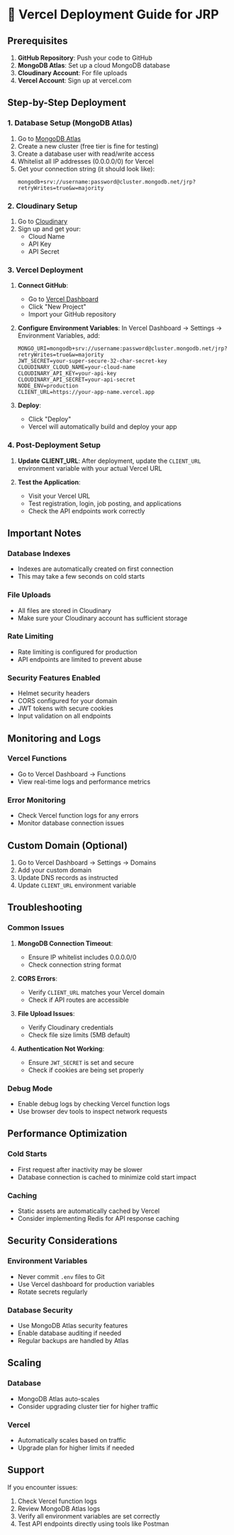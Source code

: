 # 🚀 Vercel Deployment Guide for JRP

## Prerequisites

1. **GitHub Repository**: Push your code to GitHub
2. **MongoDB Atlas**: Set up a cloud MongoDB database
3. **Cloudinary Account**: For file uploads
4. **Vercel Account**: Sign up at vercel.com

## Step-by-Step Deployment

### 1. Database Setup (MongoDB Atlas)

1. Go to [MongoDB Atlas](https://cloud.mongodb.com/)
2. Create a new cluster (free tier is fine for testing)
3. Create a database user with read/write access
4. Whitelist all IP addresses (0.0.0.0/0) for Vercel
5. Get your connection string (it should look like):
   ```
   mongodb+srv://username:password@cluster.mongodb.net/jrp?retryWrites=true&w=majority
   ```

### 2. Cloudinary Setup

1. Go to [Cloudinary](https://cloudinary.com/)
2. Sign up and get your:
   - Cloud Name
   - API Key
   - API Secret

### 3. Vercel Deployment

1. **Connect GitHub**:
   - Go to [Vercel Dashboard](https://vercel.com/dashboard)
   - Click "New Project"
   - Import your GitHub repository

2. **Configure Environment Variables**:
   In Vercel Dashboard → Settings → Environment Variables, add:

   ```
   MONGO_URI=mongodb+srv://username:password@cluster.mongodb.net/jrp?retryWrites=true&w=majority
   JWT_SECRET=your-super-secure-32-char-secret-key
   CLOUDINARY_CLOUD_NAME=your-cloud-name
   CLOUDINARY_API_KEY=your-api-key
   CLOUDINARY_API_SECRET=your-api-secret
   NODE_ENV=production
   CLIENT_URL=https://your-app-name.vercel.app
   ```

3. **Deploy**:
   - Click "Deploy"
   - Vercel will automatically build and deploy your app

### 4. Post-Deployment Setup

1. **Update CLIENT_URL**: After deployment, update the `CLIENT_URL` environment variable with your actual Vercel URL

2. **Test the Application**:
   - Visit your Vercel URL
   - Test registration, login, job posting, and applications
   - Check the API endpoints work correctly

## Important Notes

### Database Indexes
- Indexes are automatically created on first connection
- This may take a few seconds on cold starts

### File Uploads
- All files are stored in Cloudinary
- Make sure your Cloudinary account has sufficient storage

### Rate Limiting
- Rate limiting is configured for production
- API endpoints are limited to prevent abuse

### Security Features Enabled
- Helmet security headers
- CORS configured for your domain
- JWT tokens with secure cookies
- Input validation on all endpoints

## Monitoring and Logs

### Vercel Functions
- Go to Vercel Dashboard → Functions
- View real-time logs and performance metrics

### Error Monitoring
- Check Vercel function logs for any errors
- Monitor database connection issues

## Custom Domain (Optional)

1. Go to Vercel Dashboard → Settings → Domains
2. Add your custom domain
3. Update DNS records as instructed
4. Update `CLIENT_URL` environment variable

## Troubleshooting

### Common Issues

1. **MongoDB Connection Timeout**:
   - Ensure IP whitelist includes 0.0.0.0/0
   - Check connection string format

2. **CORS Errors**:
   - Verify `CLIENT_URL` matches your Vercel domain
   - Check if API routes are accessible

3. **File Upload Issues**:
   - Verify Cloudinary credentials
   - Check file size limits (5MB default)

4. **Authentication Not Working**:
   - Ensure `JWT_SECRET` is set and secure
   - Check if cookies are being set properly

### Debug Mode
- Enable debug logs by checking Vercel function logs
- Use browser dev tools to inspect network requests

## Performance Optimization

### Cold Starts
- First request after inactivity may be slower
- Database connection is cached to minimize cold start impact

### Caching
- Static assets are automatically cached by Vercel
- Consider implementing Redis for API response caching

## Security Considerations

### Environment Variables
- Never commit `.env` files to Git
- Use Vercel dashboard for production variables
- Rotate secrets regularly

### Database Security
- Use MongoDB Atlas security features
- Enable database auditing if needed
- Regular backups are handled by Atlas

## Scaling

### Database
- MongoDB Atlas auto-scales
- Consider upgrading cluster tier for higher traffic

### Vercel
- Automatically scales based on traffic
- Upgrade plan for higher limits if needed

## Support

If you encounter issues:
1. Check Vercel function logs
2. Review MongoDB Atlas logs
3. Verify all environment variables are set correctly
4. Test API endpoints directly using tools like Postman
